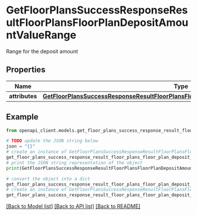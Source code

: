 # GetFloorPlansSuccessResponseResultFloorPlansFloorPlanDepositAmountValueRange

Range for the deposit amount

## Properties

Name | Type | Description | Notes
------------ | ------------- | ------------- | -------------
**attributes** | [**GetFloorPlansSuccessResponseResultFloorPlansFloorPlanDepositAmountValueRangeAttributes**](GetFloorPlansSuccessResponseResultFloorPlansFloorPlanDepositAmountValueRangeAttributes.md) |  | [optional] 

## Example

```python
from openapi_client.models.get_floor_plans_success_response_result_floor_plans_floor_plan_deposit_amount_value_range import GetFloorPlansSuccessResponseResultFloorPlansFloorPlanDepositAmountValueRange

# TODO update the JSON string below
json = "{}"
# create an instance of GetFloorPlansSuccessResponseResultFloorPlansFloorPlanDepositAmountValueRange from a JSON string
get_floor_plans_success_response_result_floor_plans_floor_plan_deposit_amount_value_range_instance = GetFloorPlansSuccessResponseResultFloorPlansFloorPlanDepositAmountValueRange.from_json(json)
# print the JSON string representation of the object
print(GetFloorPlansSuccessResponseResultFloorPlansFloorPlanDepositAmountValueRange.to_json())

# convert the object into a dict
get_floor_plans_success_response_result_floor_plans_floor_plan_deposit_amount_value_range_dict = get_floor_plans_success_response_result_floor_plans_floor_plan_deposit_amount_value_range_instance.to_dict()
# create an instance of GetFloorPlansSuccessResponseResultFloorPlansFloorPlanDepositAmountValueRange from a dict
get_floor_plans_success_response_result_floor_plans_floor_plan_deposit_amount_value_range_from_dict = GetFloorPlansSuccessResponseResultFloorPlansFloorPlanDepositAmountValueRange.from_dict(get_floor_plans_success_response_result_floor_plans_floor_plan_deposit_amount_value_range_dict)
```
[[Back to Model list]](../README.md#documentation-for-models) [[Back to API list]](../README.md#documentation-for-api-endpoints) [[Back to README]](../README.md)


